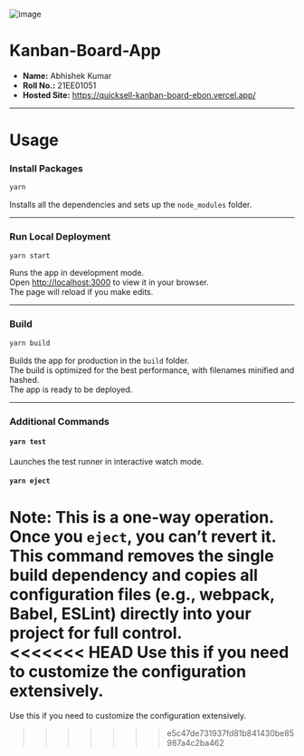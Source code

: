 
![image](https://github.com/user-attachments/assets/d5ce6729-d6fc-4357-9c73-665671cad5b5)


# Kanban-Board-App

- **Name:** Abhishek Kumar  
- **Roll No.:** 21EE01051  
- **Hosted Site:** https://quicksell-kanban-board-ebon.vercel.app/ 

---

# Usage

### Install Packages

```sh
yarn
```

Installs all the dependencies and sets up the `node_modules` folder.

---

### Run Local Deployment

```sh
yarn start
```

Runs the app in development mode.  
Open [http://localhost:3000](http://localhost:3000) to view it in your browser.  
The page will reload if you make edits.

---

### Build

```sh
yarn build
```

Builds the app for production in the `build` folder.  
The build is optimized for the best performance, with filenames minified and hashed.  
The app is ready to be deployed.

---

### Additional Commands

#### `yarn test`

Launches the test runner in interactive watch mode.

#### `yarn eject`

**Note:** This is a one-way operation. Once you `eject`, you can’t revert it.  
This command removes the single build dependency and copies all configuration files (e.g., webpack, Babel, ESLint) directly into your project for full control.  
<<<<<<< HEAD
Use this if you need to customize the configuration extensively.
=======
Use this if you need to customize the configuration extensively.
>>>>>>> e5c47de731937fd81b841430be85987a4c2ba462
